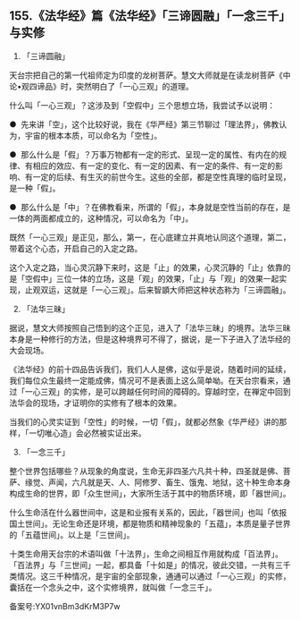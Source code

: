 ## 155.《法华经》篇《法华经》「三谛圆融」「一念三千」与实修
1. 「三谛圆融」


天台宗把自己的第一代祖师定为印度的龙树菩萨。慧文大师就是在读龙树菩萨《中论•观四谛品》时，突然明白了「一心三观」的道理。


什么叫「一心三观」？这涉及到「空假中」三个思想立场，我尝试予以说明：


●  先来讲「空」，这个比较好说，我在《华严经》第三节聊过「理法界」，佛教认为，宇宙的根本本质，可以命名为「空性」。


●  那么什么是「假」？万事万物都有一定的形式、呈现一定的属性、有内在的规律、有相应的效应、有一定的变化、有一定的因素、有一定的条件、有一定的影响、有一定的后续、有生灭的前世今生。这些的全部，都是空性真理的临时呈现，是一种「假」。


●  那么什么是「中」？在佛教看来，所谓的「假」，本身就是空性当前的存在，是一体的两面都成立的，这种情况，可以命名为「中」。


既然「一心三观」是正见，那么，第一，在心底建立并真地认同这个道理，第二，带着这个心态，开启自己的入定之路。


这个入定之路，当心灵沉静下来时，这是「止」的效果，心灵沉静的「止」依靠的是「空假中」三位一体的立场，这是「观」的效果，「止」与「观」的效果一起实现，止观双运，这就是「一心三观」。后来智顗大师把这种状态称为「三谛圆融」。


2. 「法华三昧」


据说，慧文大师按照自己悟到的这个正见，进入了「法华三昧」的境界。法华三昧本身是一种修行的方法，但是这种境界可不得了，据说，是一下子进入了法华经的大会现场。


《法华经》的前十四品告诉我们，我们人人是佛，这似乎是说，随着时间的延续，我们每位众生最终一定能成佛，情况可不是表面上这么简单呦。在天台宗看来，通过「一心三观」的实修，是可以跨越任何时间的障碍的。穿越时空，在禅定中回到法华会的现场，才证明你的实修有了根本的效果。


当我们的心灵实证到「空性」的时候，一切「假」，就都必然象《华严经》讲的那样，「一切唯心造」会必然被实证出来。


3. 「一念三千」


整个世界包括哪些？从现象的角度说，生命无非四圣六凡共十种，四圣就是佛、菩萨、缘觉、声闻，六凡就是天、人、阿修罗、畜生、饿鬼、地狱，这十种生命本身构成生命的世界，即「众生世间」，大家所生活于其中的物质环境，即「器世间」。


什么生命活在什么器世间中，这是和业报有关系的，因此，「器世间」也叫「依报国土世间」。无论生命还是环境，都是物质和精神现象的「五蕴」，本质是量子世界的「五蕴世间」。以上是「三世间」。


十类生命用天台宗的术语叫做「十法界」，生命之间相互作用就构成「百法界」。「百法界」与「三世间」一起，都具备「十如是」的情况，彼此交错，一共有三千类情况。这三千种情况，是宇宙的全部现象，通通可以通过「一心三观」的实修，囊括在一个念头之中，这个实修境界，就叫做「一念三千」。


备案号:YX01vnBm3dKrM3P7w

